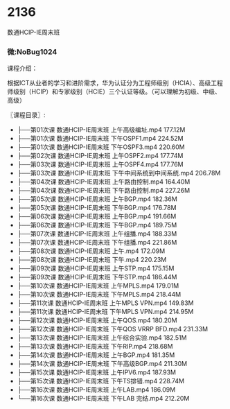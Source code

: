 # 2136
数通HCIP-IE周末班
### 微:NoBug1024 


课程介绍：

根据ICT从业者的学习和进阶需求，华为认证分为工程师级别（HCIA）、高级工程师级别（HCIP）和专家级别（HCIE）三个认证等级。（可以理解为初级、中级、高级）


〖课程目录〗:

- ├──第01次课 数通HCIP-IE周末班 上午高级编址.mp4  177.12M
- ├──第01次课 数通HCIP-IE周末班 下午OSPF1.mp4  224.52M
- ├──第01次课 数通HCIP-IE周末班 下午OSPF3.mp4  220.60M
- ├──第02次课 数通HCIP-IE周末班 上午OSPF2.mp4  177.74M
- ├──第03次课 数通HCIP-IE周末班 上午OSPF4.mp4  177.76M
- ├──第03次课 数通HCIP-IE周末班 下午中间系统到中间系统.mp4  206.78M
- ├──第04次课 数通HCIP-IE周末班 上午路由控制.mp4  164.40M
- ├──第04次课 数通HCIP-IE周末班 下午路由控制.mp4  227.26M
- ├──第05次课 数通HCIP-IE周末班 上午BGP.mp4  182.36M
- ├──第05次课 数通HCIP-IE周末班 下午BGP.mp4  176.78M
- ├──第06次课 数通HCIP-IE周末班 上午BGP.mp4  191.66M
- ├──第06次课 数通HCIP-IE周末班 下午BGP.mp4  189.75M
- ├──第07次课 数通HCIP-IE周末班 上午组播.mp4  188.33M
- ├──第07次课 数通HCIP-IE周末班 下午组播.mp4  221.86M
- ├──第08次课 数通HCIP-IE周末班 上午.mp4  172.09M
- ├──第08次课 数通HCIP-IE周末班 下午.mp4  220.23M
- ├──第09次课 数通HCIP-IE周末班 上午STP.mp4  175.15M
- ├──第09次课 数通HCIP-IE周末班 下午STP.mp4  186.44M
- ├──第10次课 数通HCIP-IE周末班 上午MPLS.mp4  179.01M
- ├──第10次课 数通HCIP-IE周末班 下午MPLS.mp4  218.44M
- ├──第11次课 数通HCIP-IE周末班 上午MPLS VPN.mp4  149.83M
- ├──第11次课 数通HCIP-IE周末班 下午MPLS VPN.mp4  214.95M
- ├──第12次课 数通HCIP-IE周末班 上午QOS.mp4  180.20M
- ├──第12次课 数通HCIP-IE周末班 下午QOS VRRP BFD.mp4  231.33M
- ├──第13次课 数通HCIP-IE周末班 上午综合实验.mp4  182.51M
- ├──第13次课 数通HCIP-IE周末班 下午RIP.mp4  218.68M
- ├──第14次课 数通HCIP-IE周末班 上午BGP.mp4  181.35M
- ├──第14次课 数通HCIP-IE周末班 下午高级BGP.mp4  211.30M
- ├──第15次课 数通HCIP-IE周末班 上午IPV6.mp4  187.93M
- ├──第15次课 数通HCIP-IE周末班 下午TS排错.mp4  228.74M
- ├──第16次课 数通HCIP-IE周末班 上午LAB.mp4  186.09M
- └──第16次课 数通HCIP-IE周末班 下午LAB 完结.mp4  212.20M
